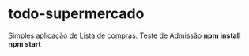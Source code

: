 # todo-supermercado
Simples aplicação de Lista de compras. Teste de Admissão
<strong>npm install</strong><br>
<strong>npm start</strong>
